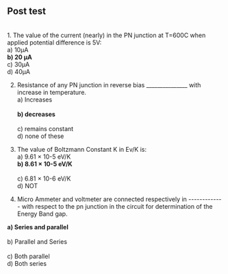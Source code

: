 ## Post test
<br>
1. The value of the current (nearly) in the PN junction at T=600C when applied potential difference is 5V:<br>
a) 10µA	<br>	
<b>b) 20 µA</b><br>	
c) 30µA<br>		
d) 40µA<br>

2. Resistance of any PN junction in reverse bias _______________ with increase in temperature.<br>
a) Increases<br>	
<b>b) decreases</b><br> 	
c) remains constant<br> 
d) none of these<br>

3. The value of Boltzmann Constant K in Ev/K is:<br>
a) 9.61 × 10-5 eV/K	<br>
<b>b) 8.61 × 10-5 eV/K</b><br>	
c) 6.81 × 10-6 eV/K<br>	
d) NOT<br>

4. Micro Ammeter and voltmeter are connected respectively in ------------- with respect to the pn junction in the circuit for determination of the Energy Band gap.<br>

<b>a) Series and parallel</b><br>	
b) Parallel and Series<br>	
c) Both parallel	<br>
d) Both series


